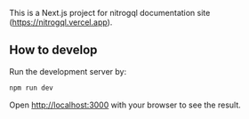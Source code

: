 This is a Next.js project for nitrogql documentation site (https://nitrogql.vercel.app).

## How to develop

Run the development server by:

```bash
npm run dev
```

Open [http://localhost:3000](http://localhost:3000) with your browser to see the result.
